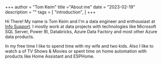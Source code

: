 +++
author = "Tom Keim"
title ="About me"
date = "2023-02-19"
description = ""
tags = [
    "introduction",
]
+++

Hi There! My name is Tom Keim and I'm a data engineer and enthousiast at [Info Support](https://infosupport.com). I mostly work at data projects with technologies like Microsoft SQL Server, Power BI, Databricks, Azure Data Factory and most other Azure data products.

In my free time I like to spend time with my wife and two kids. Also I like to watch a of TV Shows & Movies or spent time on home automation with products like Home Assistant and ESPHome.
